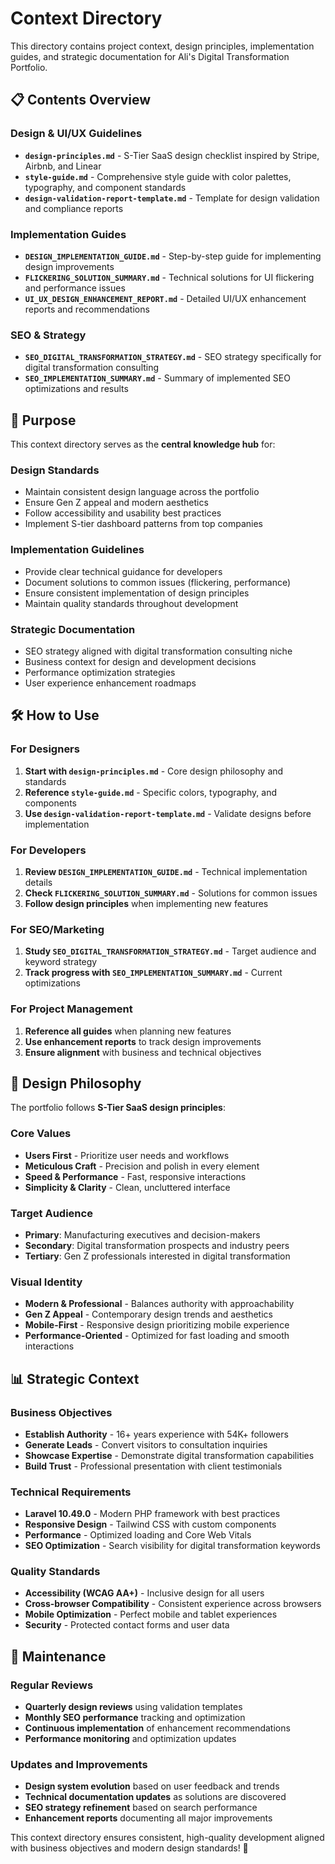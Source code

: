 # Context Directory

This directory contains project context, design principles, implementation guides, and strategic documentation for Ali's Digital Transformation Portfolio.

## 📋 Contents Overview

### Design & UI/UX Guidelines
- **`design-principles.md`** - S-Tier SaaS design checklist inspired by Stripe, Airbnb, and Linear
- **`style-guide.md`** - Comprehensive style guide with color palettes, typography, and component standards
- **`design-validation-report-template.md`** - Template for design validation and compliance reports

### Implementation Guides
- **`DESIGN_IMPLEMENTATION_GUIDE.md`** - Step-by-step guide for implementing design improvements
- **`FLICKERING_SOLUTION_SUMMARY.md`** - Technical solutions for UI flickering and performance issues
- **`UI_UX_DESIGN_ENHANCEMENT_REPORT.md`** - Detailed UI/UX enhancement reports and recommendations

### SEO & Strategy
- **`SEO_DIGITAL_TRANSFORMATION_STRATEGY.md`** - SEO strategy specifically for digital transformation consulting
- **`SEO_IMPLEMENTATION_SUMMARY.md`** - Summary of implemented SEO optimizations and results

## 🎯 Purpose

This context directory serves as the **central knowledge hub** for:

### Design Standards
- Maintain consistent design language across the portfolio
- Ensure Gen Z appeal and modern aesthetics
- Follow accessibility and usability best practices
- Implement S-tier dashboard patterns from top companies

### Implementation Guidelines
- Provide clear technical guidance for developers
- Document solutions to common issues (flickering, performance)
- Ensure consistent implementation of design principles
- Maintain quality standards throughout development

### Strategic Documentation
- SEO strategy aligned with digital transformation consulting niche
- Business context for design and development decisions
- Performance optimization strategies
- User experience enhancement roadmaps

## 🛠️ How to Use

### For Designers
1. **Start with `design-principles.md`** - Core design philosophy and standards
2. **Reference `style-guide.md`** - Specific colors, typography, and components
3. **Use `design-validation-report-template.md`** - Validate designs before implementation

### For Developers
1. **Review `DESIGN_IMPLEMENTATION_GUIDE.md`** - Technical implementation details
2. **Check `FLICKERING_SOLUTION_SUMMARY.md`** - Solutions for common issues
3. **Follow design principles** when implementing new features

### For SEO/Marketing
1. **Study `SEO_DIGITAL_TRANSFORMATION_STRATEGY.md`** - Target audience and keyword strategy
2. **Track progress with `SEO_IMPLEMENTATION_SUMMARY.md`** - Current optimizations

### For Project Management
1. **Reference all guides** when planning new features
2. **Use enhancement reports** to track design improvements
3. **Ensure alignment** with business and technical objectives

## 🎨 Design Philosophy

The portfolio follows **S-Tier SaaS design principles**:

### Core Values
- **Users First** - Prioritize user needs and workflows
- **Meticulous Craft** - Precision and polish in every element
- **Speed & Performance** - Fast, responsive interactions
- **Simplicity & Clarity** - Clean, uncluttered interface

### Target Audience
- **Primary**: Manufacturing executives and decision-makers
- **Secondary**: Digital transformation prospects and industry peers
- **Tertiary**: Gen Z professionals interested in digital transformation

### Visual Identity
- **Modern & Professional** - Balances authority with approachability
- **Gen Z Appeal** - Contemporary design trends and aesthetics
- **Mobile-First** - Responsive design prioritizing mobile experience
- **Performance-Oriented** - Optimized for fast loading and smooth interactions

## 📊 Strategic Context

### Business Objectives
- **Establish Authority** - 16+ years experience with 54K+ followers
- **Generate Leads** - Convert visitors to consultation inquiries
- **Showcase Expertise** - Demonstrate digital transformation capabilities
- **Build Trust** - Professional presentation with client testimonials

### Technical Requirements
- **Laravel 10.49.0** - Modern PHP framework with best practices
- **Responsive Design** - Tailwind CSS with custom components
- **Performance** - Optimized loading and Core Web Vitals
- **SEO Optimization** - Search visibility for digital transformation keywords

### Quality Standards
- **Accessibility (WCAG AA+)** - Inclusive design for all users
- **Cross-browser Compatibility** - Consistent experience across browsers
- **Mobile Optimization** - Perfect mobile and tablet experiences
- **Security** - Protected contact forms and user data

## 🔄 Maintenance

### Regular Reviews
- **Quarterly design reviews** using validation templates
- **Monthly SEO performance** tracking and optimization
- **Continuous implementation** of enhancement recommendations
- **Performance monitoring** and optimization updates

### Updates and Improvements
- **Design system evolution** based on user feedback and trends
- **Technical documentation updates** as solutions are discovered
- **SEO strategy refinement** based on search performance
- **Enhancement reports** documenting all major improvements

This context directory ensures consistent, high-quality development aligned with business objectives and modern design standards! 🚀